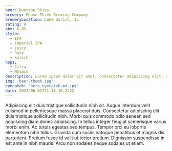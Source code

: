 ```yaml
---
beer: Duotone Skies
brewery: Phase Three Brewing Company
breweryLocation: Lake Zurich, IL
rating: 9
abv: 6.8%
style:
  - IPA
  - imperial IPA
  - juicy
  - hazy
  - kolsch
hops:
  - Citra
  - Mosaic
description: Lorem ipsum dolor sit amet, consectetur adipiscing elit, sed do eiusmod tempor incididunt ut labore et dolore magna aliqua. Ut enim ad minim veniam, quis nostrud exercitation ullamco laboris nisi ut aliquip ex eacommodo consequat.
img: 'beer-thumb.jpg'
eyecatch: 'hero-eyecatch-md.jpg'
date: 2022-06-01T21:16:10.242Z
---
```

Adipiscing elit duis tristique sollicitudin nibh sit. Augue interdum velit euismod in pellentesque massa placerat duis. Consectetur adipiscing elit duis tristique sollicitudin nibh. Morbi quis commodo odio aenean sed adipiscing diam donec adipiscing. In tellus integer feugiat scelerisque varius morbi enim. Ac turpis egestas sed tempus. Tempor orci eu lobortis elementum nibh tellus. Gravida cum sociis natoque penatibus et magnis dis parturient. Pretium fusce id velit ut tortor pretium. Dignissim suspendisse in est ante in nibh mauris. Arcu non sodales neque sodales ut etiam.